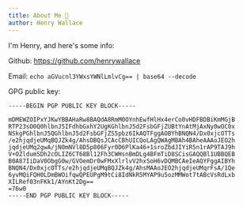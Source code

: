 ```yaml
---
title: About Me 👋
author: Henry Wallace
---
```


I'm Henry, and here's some info:

Github: https://github.com/henrywallace

Email: `echo aGVucnl3YWxsYWNlLmlvCg== | base64 --decode`

GPG public key:
```
-----BEGIN PGP PUBLIC KEY BLOCK-----

mDMEWZOIPxYJKwYBBAHaRw8BAQdA8RmM0OYnhEwfHlHx4erCo0vHDFBDBiKmMGjB
RTP23sO0Q0hlbnJ5IFdhbGxhY2UgKGhlbnJ5d2FsbGFjZUBtYnAtMjAxNy0wOC0x
NSkgPGhlbnJ5QGhlbnJ5d2FsbGFjZS5pbz6IkAQTFggAOBYhBNQN4/Dx0xjcOTTs
/e2hjqdjeUMqBQJZk4g/AhsDBQsJCAcCBhUICQoLAgQWAgMBAh4BAheAAAoJEO2h
jqdjeUMq2gwA/jN0mNVl8D5p806Fyr0D6PlKa46+1sroZbdJIYiR5n1rAP9TAJ9h
V+OZldum5Dh2cOLIZ6CT68Bl12Fh3CWHsnBmDLg4BFmTiD8SCisGAQQBl1UBBQEB
B0A87IiDaV0ObgG0w/GVOemDr0wFMxXlrlvV2hxSoH6vDQMBCAeIeAQYFggAIBYh
BNQN4/Dx0xjcOTTs/e2hjqdjeUMqBQJZk4g/AhsMAAoJEO2hjqdjeUMqrFsA/1Qe
6yvMQiFQH0LDmBWOifqwQPEUPgM9tCi8IdNkR5MYAP9u5ozMMWot7tABcVsRdLxb
XILRef03nFKk1/AYnKt2Dg==
=76w0
-----END PGP PUBLIC KEY BLOCK-----
```
